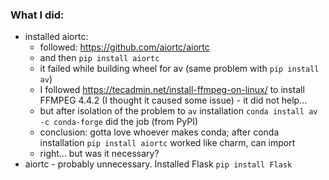 ### What I did:
 * installed aiortc:
   - followed: https://github.com/aiortc/aiortc
   - and then `pip install aiortc`
   - it failed while building wheel for av (same problem with `pip install av`)
   - I followed https://tecadmin.net/install-ffmpeg-on-linux/ to install FFMPEG 4.4.2 (I thought it caused some issue) - it did not help...
   - but after isolation of the problem to `av` installation `conda install av -c conda-forge` did the job (from PyPI)
   - conclusion: gotta love whoever makes conda; after conda installation `pip install aiortc` worked like charm, can import
   - right... but was it necessary? 
* aiortc - probably unnecessary. Installed Flask `pip install Flask`
